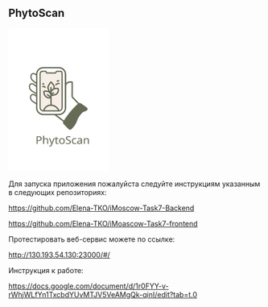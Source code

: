 ## PhytoScan
<img src="main_logo.svg" alt="PhytoScan logo" width="200"/>

Для запуска приложения пожалуйста следуйте инструкциям указанным в следующих репозиториях:

https://github.com/Elena-TKO/iMoscow-Task7-Backend

https://github.com/Elena-TKO/iMoascow-Task7-frontend


Протестировать веб-сервис можете по ссылке:


http://130.193.54.130:23000/#/

Инструкция к работе:

https://docs.google.com/document/d/1r0FYY-v-rWhjWLfYn1TxcbdYUvMTJV5VeAMgQk-qinI/edit?tab=t.0